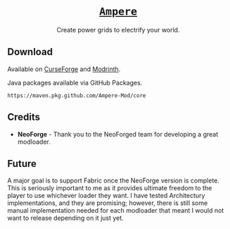 # [<div align="center">`Ampere`</div>](https://github.com/GTLugo/ampere)

<div align="center">Create power grids to electrify your world.</div>

## Download

Available on [CurseForge](https://www.curseforge.com/minecraft/mc-mods/ampere) and [Modrinth](https://modrinth.com/project/ampere).

Java packages available via GitHub Packages.

`https://maven.pkg.github.com/Ampere-Mod/core`

## Credits

* **NeoForge** - Thank you to the NeoForged team for developing a great modloader.

## Future

A major goal is to support Fabric once the NeoForge version is complete. This is
seriously important to me as it provides ultimate freedom to the player to use
whichever loader they want. I have tested Architectury implementations, and they
are promising; however, there is still some manual implementation needed for each
modloader that meant I would not want to release depending on it just yet.
